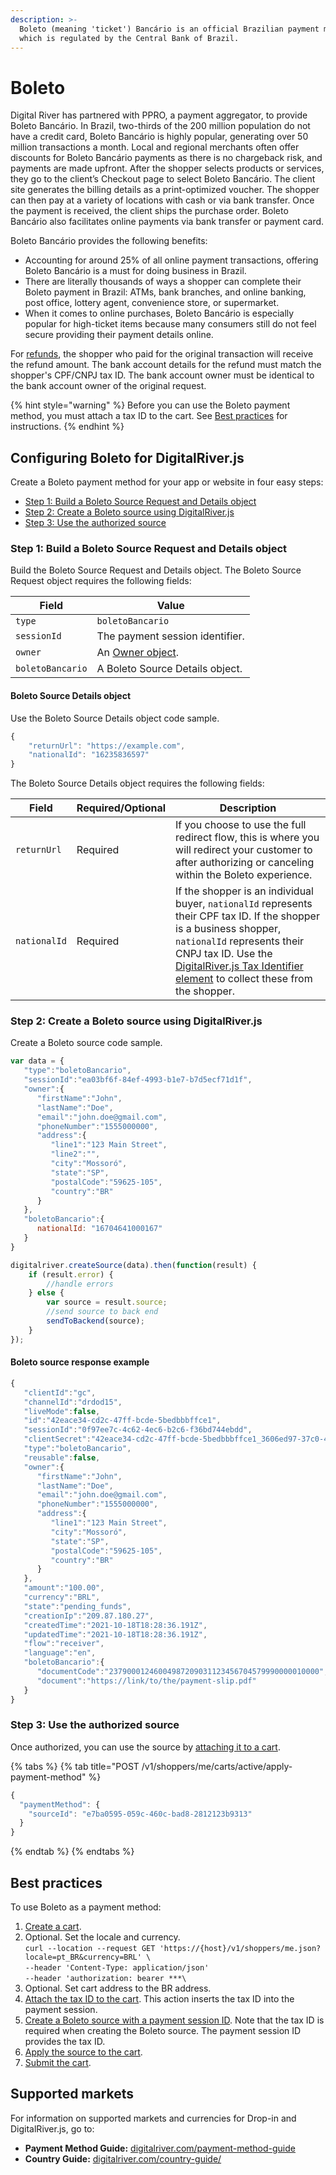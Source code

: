 ```yaml
---
description: >-
  Boleto (meaning 'ticket') Bancário is an official Brazilian payment method,
  which is regulated by the Central Bank of Brazil.
---
```


# Boleto

Digital River has partnered with PPRO, a payment aggregator, to provide Boleto Bancário. In Brazil, two-thirds of the 200 million population do not have a credit card, Boleto Bancário is highly popular, generating over 50 million transactions a month. Local and regional merchants often offer discounts for Boleto Bancário payments as there is no chargeback risk, and payments are made upfront. After the shopper selects products or services, they go to the client’s Checkout page to select Boleto Bancário. The client site generates the billing details as a print-optimized voucher. The shopper can then pay at a variety of locations with cash or via bank transfer. Once the payment is received, the client ships the purchase order. Boleto Bancário also facilitates online payments via bank transfer or payment card.&#x20;

Boleto Bancário provides the following benefits:&#x20;

* Accounting for around 25% of all online payment transactions, offering Boleto Bancário is a must for doing business in Brazil.&#x20;
* There are literally thousands of ways a shopper can complete their Boleto payment in Brazil: ATMs, bank branches, and online banking, post office, lottery agent, convenience store, or supermarket.&#x20;
* When it comes to online purchases, Boleto Bancário is especially popular for high-ticket items because many consumers still do not feel secure providing their payment details online.&#x20;

For [refunds](../../../returns-and-refunds-1/refunds/managing-a-refund-for-a-delayed-payment-method.md), the shopper who paid for the original transaction will receive the refund amount. The bank account details for the refund must match the shopper's CPF/CNPJ tax ID. The bank account owner must be identical to the bank account owner of the original request.

{% hint style="warning" %}
Before you can use the Boleto payment method, you must attach a tax ID to the cart.  See [Best practices](boleto.md#best-practices) for instructions.
{% endhint %}

## Configuring Boleto for DigitalRiver.js

Create a Boleto payment method for your app or website in four easy steps:

* [Step 1: Build a Boleto Source Request and Details object](boleto.md#step-2-build-a-boleto-source-request-and-details-object)
* [Step 2: Create a Boleto source using DigitalRiver.js](boleto.md#step-3-create-a-boleto-source-using-digitalriver.js)
* [Step 3: Use the authorized source](boleto.md#step-4-use-the-authorized-source)

### Step 1: Build a Boleto Source Request and Details object

Build the Boleto Source Request and Details object.  The Boleto Source Request object requires the following fields:

| Field            | Value                                                      |
| ---------------- | ---------------------------------------------------------- |
| `type`           | `boletoBancario`                                           |
| `sessionId`      | The payment session identifier.                            |
| `owner`          | An [Owner object](common-payment-objects.md#owner-object). |
| `boletoBancario` | A Boleto Source Details object.                            |

#### Boleto Source Details object

Use the Boleto Source Details object code sample.&#x20;

```javascript
{
    "returnUrl": "https://example.com",
    "nationalId": "16235836597"
}
```

The Boleto Source Details object requires the following fields:

| Field        | Required/Optional | Description                                                                                                                                                                                                                                                                                                                                                                    |
| ------------ | ----------------- | ------------------------------------------------------------------------------------------------------------------------------------------------------------------------------------------------------------------------------------------------------------------------------------------------------------------------------------------------------------------------------ |
| `returnUrl`  | Required          | If you choose to use the full redirect flow, this is where you will redirect your customer to after authorizing or canceling within the Boleto experience.                                                                                                                                                                                                                     |
| `nationalId` | Required          | If the shopper is an individual buyer, `nationalId` represents their CPF tax ID. If the shopper is a business shopper, `nationalId` represents their CNPJ tax ID. Use the [DigitalRiver.js Tax Identifier element](https://docs.digitalriver.com/digital-river-api/payment-integrations-1/digitalriver.js/reference/tax-identifier-element) to collect these from the shopper. |

### Step 2: Create a Boleto source using DigitalRiver.js

Create a Boleto source code sample.

```javascript
var data = {
   "type":"boletoBancario",
   "sessionId":"ea03bf6f-84ef-4993-b1e7-b7d5ecf71d1f",
   "owner":{
      "firstName":"John",
      "lastName":"Doe",
      "email":"john.doe@gmail.com",
      "phoneNumber":"1555000000",
      "address":{
         "line1":"123 Main Street",
         "line2":"",
         "city":"Mossoró",
         "state":"SP",
         "postalCode":"59625-105",
         "country":"BR"
      }
   },
   "boletoBancario":{
      nationalId: "16704641000167"
   }
}

digitalriver.createSource(data).then(function(result) {    
    if (result.error) {        
        //handle errors    
    } else {        
        var source = result.source;        
        //send source to back end        
        sendToBackend(source);    
    }
});
```

#### Boleto source response example

```javascript
{
   "clientId":"gc",
   "channelId":"drdod15",
   "liveMode":false,
   "id":"42eace34-cd2c-47ff-bcde-5bedbbbffce1",
   "sessionId":"0f97ee7c-4c62-4ec6-b2c6-f36bd744ebdd",
   "clientSecret":"42eace34-cd2c-47ff-bcde-5bedbbbffce1_3606ed97-37c0-47d2-af40-79d062993ac0",
   "type":"boletoBancario",
   "reusable":false,
   "owner":{
      "firstName":"John",
      "lastName":"Doe",
      "email":"john.doe@gmail.com",
      "phoneNumber":"1555000000",
      "address":{
         "line1":"123 Main Street",
         "city":"Mossoró",
         "state":"SP",
         "postalCode":"59625-105",
         "country":"BR"
      }
   },
   "amount":"100.00",
   "currency":"BRL",
   "state":"pending_funds",
   "creationIp":"209.87.180.27",
   "createdTime":"2021-10-18T18:28:36.191Z",
   "updatedTime":"2021-10-18T18:28:36.191Z",
   "flow":"receiver",
   "language":"en",
   "boletoBancario":{
      "documentCode":"23790001246004987209031123456704579990000010000",
      "document":"https://link/to/the/payment-slip.pdf"
   }
}
```

### Step 3: Use the authorized source

Once authorized, you can use the source by [attaching it to a cart](../../../cart/attaching-a-payment-method-to-a-cart-or-customer.md#attaching-a-payment-method-to-an-order-or-cart).

{% tabs %}
{% tab title="POST /v1/shoppers/me/carts/active/apply-payment-method" %}
```javascript
{
  "paymentMethod": {
    "sourceId": "e7ba0595-059c-460c-bad8-2812123b9313"
  }
}
```
{% endtab %}
{% endtabs %}

## Best practices

To use Boleto as a payment method:

1. [Create a cart](https://docs.digitalriver.com/commerce-api/cart/creating-or-updating-a-cart#creating-a-cart).
2. Optional. Set the locale and currency.\
   `curl --location --request GET 'https://{host}/v1/shoppers/me.json?locale=pt_BR&currency=BRL' \`\
   `--header 'Content-Type: application/json'`\
   `--header 'authorization: bearer ***\`
3. Optional. Set cart address to the BR address.
4. [Attach the tax ID to the cart](https://docs.digitalriver.com/commerce-api/cart/managing-tax-identifiers#attaching-a-tax-identifier-to-a-cart). This action inserts the tax ID into the payment session.
5. [Create a Boleto source with a payment session ID](boleto.md#step-2-create-a-boleto-source-using-digitalriver.js). Note that the tax ID is required when creating the Boleto source. The payment session ID provides the tax ID.
6. [Apply the source to the cart](https://docs.digitalriver.com/commerce-api/cart/attaching-a-payment-method-to-a-cart-or-customer#attaching-a-payment-method-to-an-order-or-cart).
7. [Submit the cart](https://docs.digitalriver.com/commerce-api/cart/submitting-a-cart).

## Supported markets

For information on supported markets and currencies for Drop-in and DigitalRiver.js, go to:&#x20;

* **Payment Method Guide:** [digitalriver.com/payment-method-guide](https://www.digitalriver.com/payment-method-guide/)
* **Country Guide:** [digitalriver.com/country-guide/](https://www.digitalriver.com/country-guide/)
